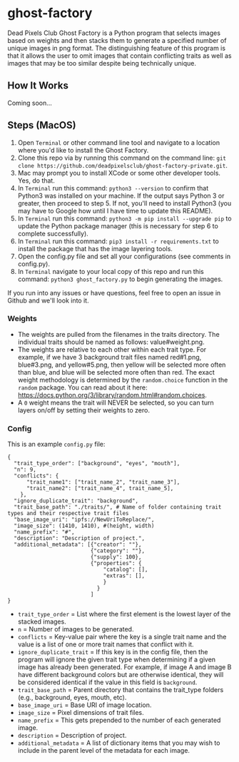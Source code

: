# ghost-factory

Dead Pixels Club Ghost Factory is a Python program that selects images based on weights and then stacks them to generate a specified number of unique images in png format.  The distinguishing feature of this program is that it allows the user to omit images that contain conflicting traits as well as images that may be too similar despite being technically unique.

## How It Works

Coming soon...

## Steps (MacOS)

1. Open `Terminal` or other command line tool and navigate to a location where you'd like to install the Ghost Factory.
2. Clone this repo via by running this command on the command line:  `git clone https://github.com/deadpixelsclub/ghost-factory-private.git`.
3. Mac may prompt you to install XCode or some other developer tools.  Yes, do that. 
4. In `Terminal` run this command: `python3 --version` to confirm that Python3 was installed on your machine.  If the output says Python 3 or greater, then proceed to step 5.  If not, you'll need to install Python3 (you may have to Google how until I have time to update this README).
5. In `Terminal` run this command: `python3 -m pip install --upgrade pip` to update the Python package manager (this is necessary for step 6 to complete successfully).
6.  In `Terminal` run this command: `pip3 install -r requirements.txt` to install the package that has the image layering tools.
7. Open the config.py file and set all your configurations (see comments in config.py).
8. In `Terminal` navigate to your local copy of this repo and run this command: `python3 ghost_factory.py` to begin generating the images.

If you run into any issues or have questions, feel free to open an issue in Github and we'll look into it.


### Weights

- The weights are pulled from the filenames in the traits directory.  The individual traits should be named as follows:  value#weight.png.
- The weights are relative to each other within each trait type.  For example, if we have 3 background trait files named red#1.png, blue#3.png, and yellow#5.png, then yellow will be selected more often than blue, and blue will be selected more often than red.  The exact weight methodology is determined by the `random.choice` function in the `random` package.  You can read about it here:  https://docs.python.org/3/library/random.html#random.choices.
- A `0` weight means the trait will NEVER be selected, so you can turn layers on/off by setting their weights to zero.


### Config

This is an example `config.py` file:

```
{
  "trait_type_order": ["background", "eyes", "mouth"], 
  "n": 9, 
  "conflicts": { 
      "trait_name1": ["trait_name_2", "trait_name_3"],
      "trait_name2": ["trait_name_4", trait_name_5],
    },
  "ignore_duplicate_trait": "background",
  "trait_base_path": "./traits/", # Name of folder containing trait types and their respective trait files
  "base_image_uri": "ipfs://NewUriToReplace/", 
  "image_size": (1410, 1410), #(height, width)
  "name_prefix": "#", 
  "description": "Description of project.",
  "additional_metadata": [{"creator": ""},
                          {"category": ""},  
                          {"supply": 100},
                          {"properties": {
                              "catalog": [],
                              "extras": [],
                              }
                            }
                          ]
}
```

- `trait_type_order` = List where the first element is the lowest layer of the stacked images.
- `n` = Number of images to be generated.
- `conflicts` = Key-value pair where the key is a single trait name and the value is a list of one or more trait names that conflict with it.
- `ignore_duplicate_trait` = If this key is in the config file, then the program will ignore the given trait type when determining if a given image has already been generated.  For example, if image A and image B have different background colors but are otherwise identical, they will be considered identical if the value in this field is `background`.
- `trait_base_path` = Parent directory that contains the trait_type folders (e.g., background, eyes, mouth, etc).
- `base_image_uri` = Base URI of image location.
- `image_size` = Pixel dimensions of trait files.
- `name_prefix` = This gets prepended to the number of each generated image.
- `description` = Description of project.
- `additional_metadata` = A list of dictionary items that you may wish to include in the parent level of the metadata for each image.















